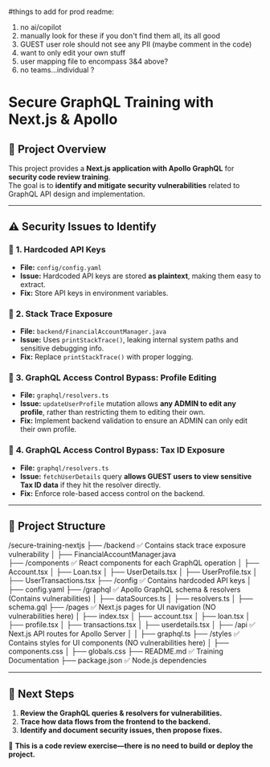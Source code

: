 #things to add for prod readme:
1. no ai/copilot
2. manually look for these if you don't find them all, its all good
3. GUEST user role should not see any PII (maybe comment in the code)
4. want to only edit your own stuff
5. user mapping file to encompass 3&4 above? 
6. no teams...individual ? 



# Secure GraphQL Training with Next.js & Apollo

## 📌 Project Overview
This project provides a **Next.js application with Apollo GraphQL** for **security code review training**.  
The goal is to **identify and mitigate security vulnerabilities** related to GraphQL API design and implementation.

---

## ⚠️ **Security Issues to Identify**
### 🚨 **1. Hardcoded API Keys**
- **File:** `config/config.yaml`
- **Issue:** Hardcoded API keys are stored **as plaintext**, making them easy to extract.
- **Fix:** Store API keys in environment variables.

### 🚨 **2. Stack Trace Exposure**
- **File:** `backend/FinancialAccountManager.java`
- **Issue:** Uses `printStackTrace()`, leaking internal system paths and sensitive debugging info.
- **Fix:** Replace `printStackTrace()` with proper logging.

### 🚨 **3. GraphQL Access Control Bypass: Profile Editing**
- **File:** `graphql/resolvers.ts`
- **Issue:** `updateUserProfile` mutation allows **any ADMIN to edit any profile**, rather than restricting them to editing their own.
- **Fix:** Implement backend validation to ensure an ADMIN can only edit their own profile.

### 🚨 **4. GraphQL Access Control Bypass: Tax ID Exposure**
- **File:** `graphql/resolvers.ts`
- **Issue:** `fetchUserDetails` query **allows GUEST users to view sensitive Tax ID data** if they hit the resolver directly.
- **Fix:** Enforce role-based access control on the backend.

---

## 📁 **Project Structure**
/secure-training-nextjs
  ├── /backend                  ✅ Contains stack trace exposure vulnerability
  │   ├── FinancialAccountManager.java  
  ├── /components               ✅ React components for each GraphQL operation
  │   ├── Account.tsx
  │   ├── Loan.tsx
  │   ├── UserDetails.tsx
  │   ├── UserProfile.tsx
  │   ├── UserTransactions.tsx
  ├── /config                   ✅ Contains hardcoded API keys
  │   ├── config.yaml
  ├── /graphql                  ✅ Apollo GraphQL schema & resolvers (Contains vulnerabilities)
  │   ├── dataSources.ts
  │   ├── resolvers.ts
  │   ├── schema.gql
  ├── /pages                    ✅ Next.js pages for UI navigation (NO vulnerabilities here)
  │   ├── index.tsx
  │   ├── account.tsx
  │   ├── loan.tsx
  │   ├── profile.tsx
  │   ├── transactions.tsx
  │   ├── userdetails.tsx
  │   ├── /api                   ✅ Next.js API routes for Apollo Server
  │   │   ├── graphql.ts
  ├── /styles                   ✅ Contains styles for UI components (NO vulnerabilities here)
  │   ├── components.css
  │   ├── globals.css
  ├── README.md                 ✅ Training Documentation
  ├── package.json              ✅ Node.js dependencies




---

## 🚀 **Next Steps**
1. **Review the GraphQL queries & resolvers for vulnerabilities.**
2. **Trace how data flows from the frontend to the backend.**
3. **Identify and document security issues, then propose fixes.**

📌 **This is a code review exercise—there is no need to build or deploy the project.**

